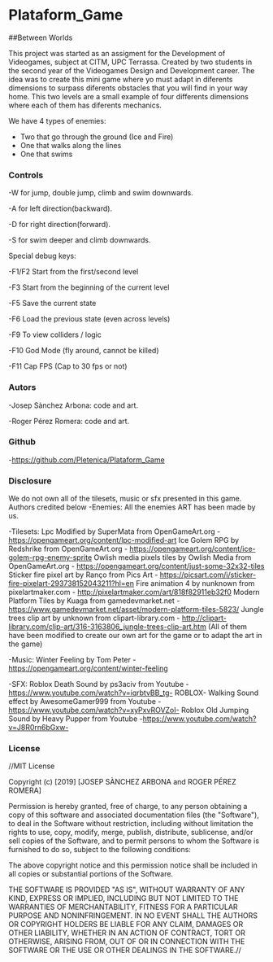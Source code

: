 # Plataform_Game
##Between Worlds

This project was started as an assigment for the Development of Videogames, subject at CITM, UPC Terrassa. Created by two students in the second year of the Videogames Design and Development career. 
The idea was to create this mini game where yo must adapt in diferents dimensions to surpass diferents obstacles that you will find in your way home. 
This two levels are a small example of four differents dimensions where each of them has diferents mechanics. 

We have 4 types of enemies:
- Two that go through the ground (Ice and Fire)
- One that walks along the lines
- One that swims

### Controls
-W for jump, double jump, climb and swim downwards.

-A for left direction(backward).

-D for right direction(forward).

-S for swim deeper and climb downwards.

Special debug keys:

-F1/F2 Start from the first/second level

-F3 Start from the beginning of the current level

-F5 Save the current state 

-F6 Load the previous state (even across levels)

-F9 To view colliders / logic 

-F10 God Mode (fly around, cannot be killed)

-F11 Cap FPS (Cap to 30 fps or not)

### Autors
-Josep Sànchez Arbona: code and art.

-Roger Pérez Romera: code and art.

### Github
-https://github.com/Pletenica/Plataform_Game

### Disclosure

We do not own all of the tilesets, music or sfx presented in this game. Authors credited below
-Enemies: 
	All the enemies ART has been made by us.

-Tilesets: 
	Lpc Modified by SuperMata from OpenGameArt.org - https://opengameart.org/content/lpc-modified-art
	Ice Golem RPG by Redshrike from OpenGameArt.org - https://opengameart.org/content/ice-golem-rpg-enemy-sprite
	Owlish media pixels tiles by Owlish Media from OpenGameArt.org - https://opengameart.org/content/just-some-32x32-tiles
	Sticker fire pixel art by Ranço from Pics Art - https://picsart.com/i/sticker-fire-pixelart-293738152043211?hl=en
	Fire animation 4 by nunknown from pixelartmaker.com - http://pixelartmaker.com/art/818f82911eb32f0
	Modern Platform Tiles by Kuaga from gamedevmarket.net - https://www.gamedevmarket.net/asset/modern-platform-tiles-5823/
	Jungle trees clip art by unknown from clipart-library.com - http://clipart-library.com/clip-art/316-3163806_jungle-trees-clip-art.htm
(All of them have been modified to create our own art for the game or to adapt the art in the game)

-Music: 
	Winter Feeling by Tom Peter - https://opengameart.org/content/winter-feeling

-SFX: 
	Roblox Death Sound by ps3aciv from Youtube -https://www.youtube.com/watch?v=iqrbtvBB_tg-
	ROBLOX- Walking Sound effect by AwesomeGamer999 from Youtube -https://www.youtube.com/watch?v=xyPxvROVZoI-
	Roblox Old Jumping Sound by Heavy Pupper from Youtube -https://www.youtube.com/watch?v=J8R0rn6bGxw-

### License

//MIT License



Copyright (c) [2019] [JOSEP SÀNCHEZ ARBONA and ROGER PÉREZ ROMERA]

Permission is hereby granted, free of charge, to any person obtaining a copy
of this software and associated documentation files (the "Software"), to deal
in the Software without restriction, including without limitation the rights
to use, copy, modify, merge, publish, distribute, sublicense, and/or sell
copies of the Software, and to permit persons to whom the Software is
furnished to do so, subject to the following conditions:

The above copyright notice and this permission notice shall be included in all
copies or substantial portions of the Software.

THE SOFTWARE IS PROVIDED "AS IS", WITHOUT WARRANTY OF ANY KIND, EXPRESS OR
IMPLIED, INCLUDING BUT NOT LIMITED TO THE WARRANTIES OF MERCHANTABILITY,
FITNESS FOR A PARTICULAR PURPOSE AND NONINFRINGEMENT. IN NO EVENT SHALL THE
AUTHORS OR COPYRIGHT HOLDERS BE LIABLE FOR ANY CLAIM, DAMAGES OR OTHER
LIABILITY, WHETHER IN AN ACTION OF CONTRACT, TORT OR OTHERWISE, ARISING FROM,
OUT OF OR IN CONNECTION WITH THE SOFTWARE OR THE USE OR OTHER DEALINGS IN THE
SOFTWARE.//
